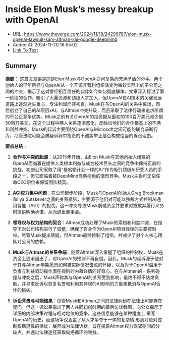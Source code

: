 # Inside Elon Musk’s messy breakup with OpenAI
- URL: https://www.theverge.com/2024/11/18/24299787/elon-musk-openai-lawsuit-sam-altman-xai-google-deepmind
- Added At: 2024-11-20 16:55:02
- [Link To Text](2024-11-20-inside-elon-musk’s-messy-breakup-with-openai_raw.md)

## Summary
**摘要**：
这篇文章讲述的是Elon Musk与OpenAI之间复杂而充满矛盾的分手。两个创始人的早年目标与OpenAI从一个开源非营利组织演变为微软实际上的子公司之间的冲突，揭示了这对曾经相互信任的伙伴如今如何彻底解体。文章深入探讨了第一阶段的合作，吸引了大量资源和顶级人才加入，但OpenAI在AI技术的关键发展道路上逐渐迷失重心，专注利润而非初衷。Musk在与OpenAI的关系中离场，然后创立了自己的AI项目xAI，与Altman冲突升级，而且采取了法律行动来追求所谓的不公正竞争优势。Musk之前有关OpenAI的投资额从最初的100百万美元减少到50百万美元，在这个过程中两人关系逐渐恶化，反映出他们的合作根基上的不满和利益冲突。Musk的起诉主要围绕OpenAI与Microsoft之间可能的联合垄断行为，尽管法院可能会质疑诉状中指责的不诚实举止是否构成恰当的诉讼理由。

**要点总结**：
1. **合作与冲突的起源**：从2015年开始，由Elon Musk与其他创始人组建的OpenAI面临着在提供人类根本利益与成为技术巨头之间的竞争中保持正直的挑战。初创公司采取了用“曼哈顿计划一样的AI”作为吸引顶级AI研究人员的手段之一，但它面临着被DeepMind高薪挖角的激烈竞争。Musk主张可无偿任命CEO职位来保留团队精英。

2. **AGI权力集中问题**：在公司起步阶段，Musk与OpenAI创始人Greg Brockman和Ilya Sutskever之间的关系紧张，主要源于他们对可能以独裁方式控制AI通用智能（AGI）的担忧。这一冲突导致Musk削减资金并要求对方放弃履行义务时提供明确承诺，从而退出董事会。

3. **领导权与权力结构的契合**：Altman成功处理了Musk的索赔和利益冲突，在指导下对公司结构进行了调整，确保了自身作为OpenAI项目经理的主要控制权。尽管Musk提出质疑，但Altman最终控制了组织，并减少了对个人核心团队对公司的依赖。

4. **Musk与Altman的关系争端**：随着Altman深入掌握了组织的控制权，Musk在资金上逐渐退出了，对OpenAI的预测不再自信。因此，Musk的起诉源于他对于其与Altman早期愿景如何被实际情况击败的怀疑，以及对于OpenAI滥用于负责与利益驱动操作潜在规则的内幕详情的好奇心。在与Altman的一系列碰撞与冲突之后，Musk声称其与OpenAI的关系受到影响，最终不得不结束资助，并寻求反诉以恢复名誉和利用其体现的AI影响的力量来抵消与OpenAI合作的损失。

5. **诉讼背景与可能结果**：尽管Musk和Altman之间的法律纠纷在法律上可能存在疑问，但这一诉讼暴露出了两人共同初创时期的幕后访谈截图，向公众揭示了
详细的内部决策过程与相对地位的竞争。这些信息能够在某种程度上
重写OpenAI的历史，而这场争议涵盖了从人才争夺于一体的复杂情
形到对绝对控制权霸道性的担忧，展开成为法律诉状，旨在揭露Altman权力驾驭期间的分歧点，并通过法律途径获取匈扬循环的利益。
